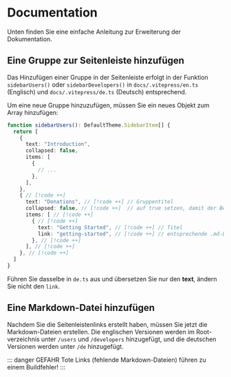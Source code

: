 # Documentation

Unten finden Sie eine einfache Anleitung zur Erweiterung der Dokumentation.

## Eine Gruppe zur Seitenleiste hinzufügen

Das Hinzufügen einer Gruppe in der Seitenleiste erfolgt in der Funktion `sidebarUsers()` oder `sidebarDevelopers()`
in `docs/.vitepress/en.ts` (Englisch)
und `docs/.vitepress/de.ts` (Deutsch) entsprechend.

Um eine neue Gruppe hinzuzufügen, müssen Sie ein neues Objekt zum Array hinzufügen:

```ts
function sidebarUsers(): DefaultTheme.SidebarItem[] {
  return [
    {
      text: "Introduction",
      collapsed: false,
      items: [
        {
          // ...
        },
      ],
    },
    { // [!code ++]
      text: "Donations", // [!code ++] // Gruppentitel
      collapsed: false, // [!code ++]  // auf true setzen, damit der Benutzer sie bei Bedarf öffnen kann
      items: [ // [!code ++]
        { // [!code ++]
          text: "Getting Started", // [!code ++] // Titel 
          link: "getting-started", // [!code ++] // entsprechende .md-Datei (Markdown-Datei), fügen Sie keine Dateierweiterung oder Pfad hinzu!
        }, // [!code ++]
      ], // [!code ++]
    }, // [!code ++]
  ]
}
```

Führen Sie dasselbe in `de.ts` aus und übersetzen Sie nur den **text**, ändern Sie nicht den `link`.

## Eine Markdown-Datei hinzufügen

Nachdem Sie die Seitenleistenlinks erstellt haben, müssen Sie jetzt die Markdown-Dateien erstellen. Die englischen
Versionen werden im Root-verzeichnis unter `/users` und `/developers` hinzugefügt, und die deutschen Versionen werden unter
`/de` hinzugefügt.

::: danger GEFAHR
Tote Links (fehlende Markdown-Dateien) führen zu einem Buildfehler!
:::